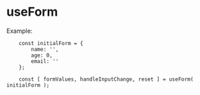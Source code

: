 # useForm

Example: 

```
    const initialForm = {
        name: '',
        age: 0,
        email: ''
    };

    const [ formValues, handleInputChange, reset ] = useForm( initialForm );
```
